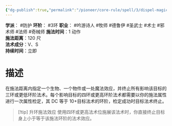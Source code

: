 ```yaml
---
{"dg-publish":true,"permalink":"/pioneer/core-rule/spell/3/dispel-magic/","dgPassFrontmatter":true}
---
```


**学派**： #防护
**环阶**： #3环
**职业**： #吟游诗人 #牧师 #德鲁伊 #圣武士 #术士 #邪术师 #法师 #奇械师
**施法时间**：1 动作  
**施法距离**：120 尺  
**法术成分**：V、S  
**持续时间**：立即
# 描述
在施法距离内指定一个生物、一个物件或一处魔法效应，并终止所有影响该目标的三环或更低环阶法术。每个影响目标的四环或更高环阶法术都需要以你的施法属性进行一次属性检定，其 DC 等于 10+目标法术的环阶，检定成功时目标法术终止。
>[!tip] 升环施法效应
>使用四环或更高法术位施展该法术时，你直接终止目标身上小于等于该施法环阶的法术效应。
